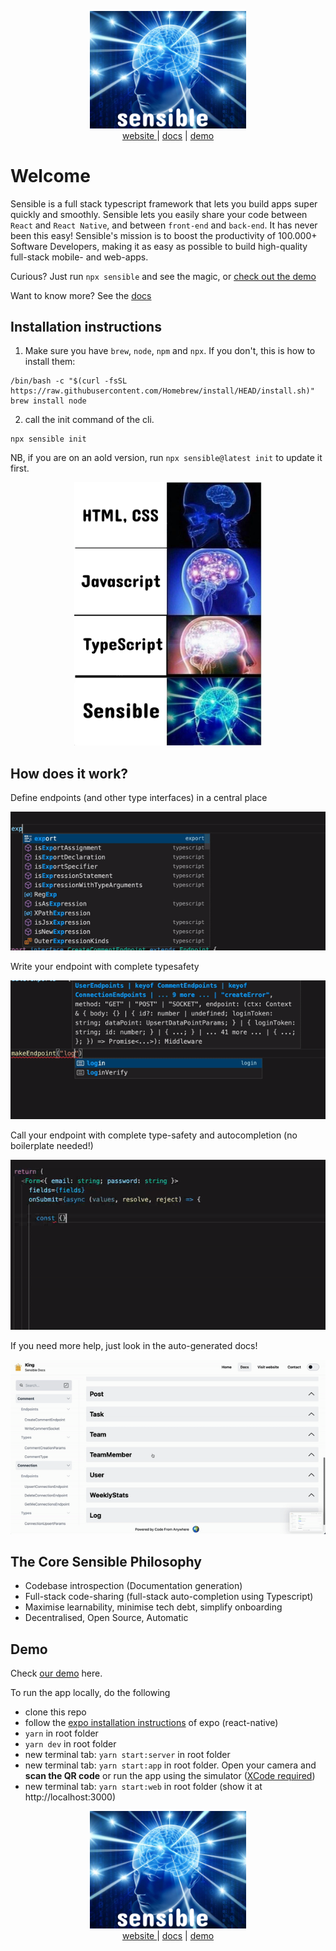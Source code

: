 <p align="center">
<a href="https://www.sensiblestack.com" target="_blank">
<img src="./assets/icon2.png" width="250" /><br />
website
</a> |
<a href="https://sensiblestack.com">docs</a> | <a href="https://demo.sensiblestack.com">demo</a>
</p>

# Welcome

Sensible is a full stack typescript framework that lets you build apps super quickly and smoothly. Sensible lets you easily share your code between `React` and `React Native`, and between `front-end` and `back-end`. It has never been this easy! Sensible's mission is to boost the productivity of 100.000+ Software Developers, making it as easy as possible to build high-quality full-stack mobile- and web-apps.

Curious? Just run `npx sensible` and see the magic, or [check out the demo](https://demo.sensiblestack.com)

Want to know more? See the [docs](https://sensiblestack.com)

## Installation instructions

1. Make sure you have `brew`, `node`, `npm` and `npx`. If you don't, this is how to install them:

```
/bin/bash -c "$(curl -fsSL https://raw.githubusercontent.com/Homebrew/install/HEAD/install.sh)"
brew install node
```

2. call the init command of the cli.

```
npx sensible init
```

NB, if you are on an aold version, run `npx sensible@latest init` to update it first.

<p align="center">
  <img src="./assets/sensible-meme2.png" width="300" />
</p>

## How does it work?

Define endpoints (and other type interfaces) in a central place

![define](./assets/define-gif2.gif)

Write your endpoint with complete typesafety

![makeEndpoint](./assets/makeEndpoint-gif2.gif)

Call your endpoint with complete type-safety and autocompletion (no boilerplate needed!)

![api](./assets/api-gif2.gif)

If you need more help, just look in the auto-generated docs!

![docs](./assets/docs-gif2.gif)

## The Core Sensible Philosophy

- Codebase introspection (Documentation generation)
- Full-stack code-sharing (full-stack auto-completion using Typescript)
- Maximise learnability, minimise tech debt, simplify onboarding
- Decentralised, Open Source, Automatic

## Demo

Check [our demo](https://demo.sensiblestack.com) here.

To run the app locally, do the following

- clone this repo
- follow the [expo installation instructions](https://docs.expo.dev/get-started/installation/) of expo (react-native)
- `yarn` in root folder
- `yarn dev` in root folder
- new terminal tab: `yarn start:server` in root folder
- new terminal tab: `yarn start:app` in root folder. Open your camera and **scan the QR code** or run the app using the simulator ([XCode required](https://docs.expo.dev/workflow/ios-simulator/))
- new terminal tab: `yarn start:web` in root folder (show it at http://localhost:3000)

<p align="center">
<a href="https://www.sensiblestack.com" target="_blank">
<img src="./assets/icon2.png" width="250" /><br />
website
</a> |
<a href="https://sensiblestack.com">docs</a> | <a href="https://demo.sensiblestack.com">demo</a>
</p>
